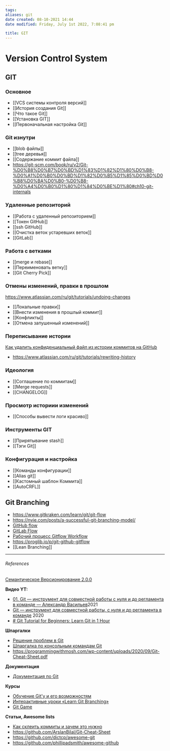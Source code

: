 ```yaml
---
tags: 
aliases: git
date created: 08-10-2021 14:44
date modified: Friday, July 1st 2022, 7:08:41 pm

title: GIT
---
```


# Version Control System

## GIT

### Основное

- [[VCS системы контроля версий]]
- [[История создания Git]]
- [[Что такое Git]]
- [[Установка GIT]]
- [[Первоначальная настройка Git]]

### Git изнутри

- [[blob файлы]]
- [[tree деревья]]
- [[Содержание коммит файла]]
- <https://git-scm.com/book/ru/v2/Git-%D0%B8%D0%B7%D0%BD%D1%83%D1%82%D1%80%D0%B8-%D0%A1%D0%B0%D0%BD%D1%82%D0%B5%D1%85%D0%BD%D0%B8%D0%BA%D0%B0-%D0%B8-%D0%A4%D0%B0%D1%80%D1%84%D0%BE%D1%80#ch10-git-internals>

### Удаленные репозиторий

- [[Работа с удаленный репозиторием]]
- [[Токен GitHub]]
- [[ssh GitHub]]
- [[Очистка веток устаревших веток]]
- [[GitLab]]

### Работа с ветками

- [[merge и rebase]]
- [[Переименовать ветку]]
- [[Git Cherry Pick]]

### Отмены изменений, правки в прошлом

https://www.atlassian.com/ru/git/tutorials/undoing-changes

- [[Локальные правки]]
- [[Внести изменения в прошлый коммит]]
- [[Конфликты]]
- [[Отмена запушенный изменений]]

### Переписывание истории

[Как удалить конфиденциальный файл из истории коммитов на GitHub](https://techrocks.ru/2021/02/11/removing-sensitive-file-from-commit-history/b)

- <https://www.atlassian.com/ru/git/tutorials/rewriting-history>

### Идеология

- [[Соглашение по коммитам]]
- [[Merge requests]]
- [[CHANGELOG]]

### Просмотр историии изменений

- [[Способы вывести логи красиво]]

### Инструменты GIT

- [[Прирятывание stash]]
- [[Тэги Git]]

### Конфигурация и настройка

- [[Команды конфигурации]]
- [[Alias git]]
- [[Кастомный шаблон Коммита]]
- [[AutoCRFL]]

## Git Branching

- https://www.gitkraken.com/learn/git/git-flow
- https://nvie.com/posts/a-successful-git-branching-model/
- [GitHub flow](https://docs.github.com/en/get-started/quickstart/github-flow)
- [GitLab Flow](https://docs.gitlab.com/ee/topics/gitlab_flow.html)
- [Рабочий процесс Gitflow Workflow](https://www.atlassian.com/ru/git/tutorials/comparing-workflows/gitflow-workflow)
- https://proglib.io/p/git-github-gitflow
- [[Lean Branching]]

---

###### References

[Семантическое Версионирование 2.0.0](https://semver.org/lang/ru/)

**Видео YT:**

- [01. Git — инструмент для совместной работы с нуля и до регламента в команде — Александр Васильев](https://www.youtube.com/watch?v=XfpNNPo5ypk&list=PLKaafC45L_SSUUku_N10BBkVWXkKzqZFI&index=1&t=48s)2021
- [Git — инструмент для совместной работы, с нуля и до регламента в команде](https://www.youtube.com/watch?v=nKZsA4T7QPg&list=PLKaafC45L_SRoYnuEW5cgqHN-kpSTVfMs&index=2) 2020
- [# Git Tutorial for Beginners: Learn Git in 1 Hour](https://www.youtube.com/watch?v=8JJ101D3knE&list=PLZTsCOAKJJ_bGf1tARI_ZFCpLUwZvf73P&index=3&t=1262s)

**Шпаргалки**

- [Решение проблем в Git](http://firstaidgit.ru/#/)
- [Шпаргалка по консольным командам Git](https://github.com/nicothin/web-development/blob/master/git/readme.md)
- https://programmingwithmosh.com/wp-content/uploads/2020/09/Git-Cheat-Sheet.pdf

**Документация**

- [Документация по Git](https://git-scm.com/book/ru/v2)

**Курсы**

- [Обучение Git'у и его возможностям](https://githowto.com/ru)
- [Интерактивные уроки «Learn Git Branching»](https://learngitbranching.js.org/)
- [Git Game](https://github.com/git-game/git-game)

**Статьи, Awesome lists**

- [Как склеить коммиты и зачем это нужно](https://htmlacademy.ru/blog/boost/tools/how-to-squash-commits-and-why-it-is-needed)
- https://github.com/ArslanBilal/Git-Cheat-Sheet
- https://github.com/dictcp/awesome-git
- https://github.com/phillipadsmith/awesome-github
